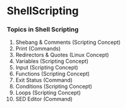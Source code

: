 # ShellScripting
### Topics in Shell Scripting

1. Shebang & Comments (Scripting Concept)
2. Print (Commands)
3. Redirectors & Quotes (Linux Concept)
4. Variables (Scripting Concept)
5. Input (Scripting Concept)
6. Functions (Scripting Concept)
7. Exit Status (Command)
8. Conditions (Scripting Concept)
9. Loops (Scripting Concept)
10. SED Editor (Command)